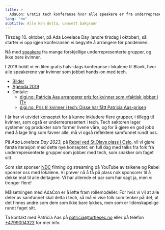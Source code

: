 ```yaml
---
title: >
  AdaCon: Gratis tech konferanse hvor alle speakere er fra underrepresenterte grupper
lang: "no"
subtitle: Alle kan delta, uansett bakgrunn
---
```


Tirsdag 10. oktober, på Ada Lovelace Day (andre tirsdag i oktober), så starter vi opp igjen konferansen vi begynte å arrangere før pandemien.

Nå med [speakere](/#speakers) fra mange forskjellige underrepresenterte grupper, og ikke bare kvinner.

I 2019 holdt vi en liten gratis halv-dags konferanse i lokalene til Blank, hvor alle speakerene var kvinner som jobbet hands-on med tech.

- [Bilder](https://www.instagram.com/adacon_no/)
- [Agenda 2019](https://techwomen.no/ada-lovelace-day-2019.html)
- Omtale:
  - [digi.no: Patricia Aas arrangerer pris for kvinner som «faktisk jobber i IT»](https://www.digi.no/artikler/patricia-aas-arrangerer-pris-for-kvinner-som-faktisk-jobber-i-it/471216)
  - [digi.no: Pris til kvinner i tech: Disse har fått Patricia Aas-prisen](https://www.digi.no/artikler/pris-til-kvinner-i-tech-disse-har-fatt-patricia-aas-prisen/475825)

I år har vi utvidet konseptet for å kunne inkludere flere grupper, i tillegg til kvinner, som også er underrepresentert i tech. Tech sektoren lager systemer og produkter som former livene våre, og for å gjøre en god jobb med å lage ting som favner alle, må vi også reflektere samfunnet rundt oss.

På _Ada Lovelace Day 2023_, på [Rebel ved St.Olavs plass i Oslo](https://goo.gl/maps/YoK8hGeAboBpUiuG6), vil vi gjøre første iterasjon med dette nye konseptet: en full dag med talks fra folk fra underrepresenterte grupper som jobber med tech, som snakker om faget sitt.

Som sist sponser [NDC](https://ndcconferences.com/) filming og streaming på YouTube av talkene og Rebel sponser oss med lokalene. Vi prøver nå å få på plass nok sponsorer til å dekke mat til alle deltagere. Vi har allerede et par som har sagt ja, men vi trenger flere!

Målsetningen med AdaCon er å løfte fram rollemodeller. For hvis vi vil at alle deler av samfunnet skal delta i tech, så må vi vise folk som tenker på det, at det finnes andre som dem som ikke bare lykkes, men som er lidenskapelige rundt faget sitt.

Ta kontakt med Patricia Aas på [patricia@turtlesec.no](mailto:patricia@turtlesec.no) eller på telefon [+4799004322](99004322) for mer info.
